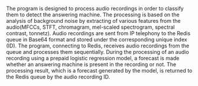 The program is designed to process audio recordings in order to classify them to detect the answering machine. The processing is based on the analysis of background noise by extracting of various features from the audio(MFCCs, STFT, chromagram, mel-scaled spectrogram, spectral contrast, tonnetz).
Audio recordings are sent from IP telephony to the Redis queue in Base64 format and stored under the corresponding unique index (ID). The program, connecting to Redis, receives audio recordings from the queue and processes them sequentially.
During the processing of an audio recording using a prepaid logistic regression model, a forecast is made whether an answering machine is present in the recording or not. 
The processing result, which is a forecast generated by the model, is returned to the Redis queue by the audio recording ID.
